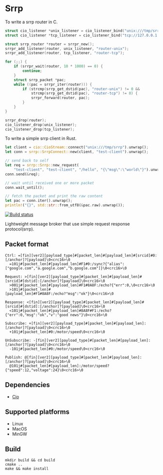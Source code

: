 # Srrp

To write a srrp router in C.
```c
struct cio_listener *unix_listener = cio_listener_bind("unix:///tmp/srrp");
struct cio_listener *tcp_listener = cio_listener_bind("tcp://127.0.0.1:3824");

struct srrp_router *router = srrpr_new();
srrpr_add_listener(router, unix_listener, "router-unix");
srrpr_add_listener(router, tcp_listener, "router-tcp");

for (;;) {
    if (srrpr_wait(router, 10 * 1000) == 0) {
        continue;
    }
    struct srrp_packet *pac;
    while ((pac = srrpr_iter(router))) {
        if (strcmp(srrp_get_dstid(pac), "router-unix") != 0 &&
            strcmp(srrp_get_dstid(pac), "router-tcp") != 0) {
            srrpr_forward(router, pac);
        }
    }
}

srrpr_drop(router);
cio_listener_drop(unix_listener);
cio_listener_drop(tcp_listener);
```

To write a simple srrp client in Rust.
```rust
let client = cio::CioStream::connect("unix:///tmp/srrp").unwrap();
let conn = srrp::SrrpConnect::new(client, "test-client").unwrap();

// send back to self
let req = srrp::Srrp::new_request(
    "test-client", "test-client", "/hello", "{\"msg\":\"world\"}").unwrap();
conn.send(&req);

// wait until received one or more packet
conn.wait_until();

// fetch the packet and print the raw content
let pac = conn.iter().unwrap();
println!("{}", std::str::from_utf8(&pac.raw).unwrap());
```

[![Build status](
https://ci.appveyor.com/api/projects/status/vilmj1a3q2qg2ph0?svg=true)](https://ci.appveyor.com/project/yonzkon/srrp)

Lightweight message broker that use simple request response protocol(srrp).

## Packet format

```
Ctrl: =[fin][ver2][payload_type]#[packet_len]#[payload_len]#[srcid]#0:[/anchor]?[payload]\0<crc16>\0
  =101j#[packet_len]#[payload_len]#F1#0:/sync?{"alias":["google.com","a.google.com","b.google.com"]}\0<crc16>\0

Request: >[fin][ver2][payload_type]#[packet_len]#[payload_len]#[srcid]#[dstid]:[/anchor]?[payload]\0<crc16>\0
  >001j#[packet_len]#[payload_len]#F1#8A8F:/echo?{"err":0,\0<crc16>\0
  >101j#[packet_len]#[payload_len]#F1#8A8F:/echo?"msg":"ok"}\0<crc16>\0

Response: <[fin][ver2][payload_type]#[packet_len]#[payload_len]#[srcid]#[dstid]:[/anchor]?[payload]\0<crc16>\0
  <101j#[packet_len]#[payload_len]#8A8F#F1:/echo?{"err":0,"msg":"ok","v":"good news"}\0<crc16>\0

Subscribe: +[fin][ver2][payload_type]#[packet_len]#[payload_len]:[/anchor]?[payload]\0<crc16>\0
  +101j#[packet_len]#0:/motor/speed\0<crc16>\0

UnSubscribe: -[fin][ver2][payload_type]#[packet_len]#[payload_len]:[/anchor]?[payload]\0<crc16>\0
  -101j#[packet_len]#0:/motor/speed\0<crc16>\0

Publish: @[fin][ver2][payload_type]#[packet_len]#[payload_len]:[/anchor]?[payload]\0<crc16>\0
  @101j#[packet_len]#[payload_len]:/motor/speed?{"speed":12,"voltage":24}\0<crc16>\0
```

## Dependencies

- [Cio](https://github.com/yonzkon/cio)

## Supported platforms

- Linux
- MacOS
- MinGW

## Build
```
mkdir build && cd build
cmake ..
make && make install
```
